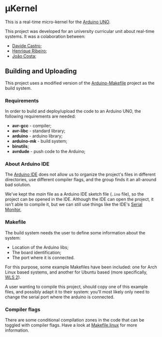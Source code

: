 # µKernel

This is a real-time micro-kernel for the
[Arduino UNO](https://www.arduino.cc/en/Main/arduinoBoardUno).

This project was developed for an university curricular unit about real-time
systems. It was a colaboration between:

- [Davide Castro](https://github.com/davide-castro20);
- [Henrique Ribeiro](https://github.com/TheZambi);
- [João Costa](https://github.com/JoaoCostaIFG);

## Building and Uploading

This project uses a modified version of the
[Arduino-Makefile](https://github.com/sudar/Arduino-Makefile) project as the
build system.

### Requirements

In order to build and deploy/upload the code to an Arduino UNO, the following
requirements are needed:

- **avr-gcc** - compiler;
- **avr-libc** - standard library;
- **arduino** - arduino library;
- **arduino-mk** - build system;
- **binutils**;
- **avrdude** - push code to the Arduino;

### About Arduino IDE

The [Arduino IDE](https://archlinux.org/packages/community/x86_64/arduino/) does
not allow us to organize the project's files in different directories, use
different compiler flags, and the group finds it an all-around bad solution.

We've kept the _main_ file as a Arduino IDE sketch file (`.ino` file), so the
project can be opened in the IDE. Although the IDE can open the project, it
isn't able to compile it, but we can still use things like the IDE's
[Serial Monitor](https://docs.arduino.cc/software/ide-v2/tutorials/ide-v2-serial-monitor),

### Makefile

The build system needs the user to define some information about the system:

- Location of the Arduino libs;
- The board identification;
- The port where it is connected.

For this purpose, some example Makefiles have been included: one for Arch Linux
based systems, and another for Ubuntu based (more specifically,
[WLS 2](https://docs.microsoft.com/en-us/windows/wsl/install)).

A user wanting to compile this project, should copy one of this example files,
and possibly adapt it to their system: you'll most likely only need to change
the serial port where the arduino is connected.

### Compiler flags

There are some conditional compilation zones in the code that can be toggled
with compiler flags. Have a look at [Makefile.linux](./Makefile.linux) for more
information.
